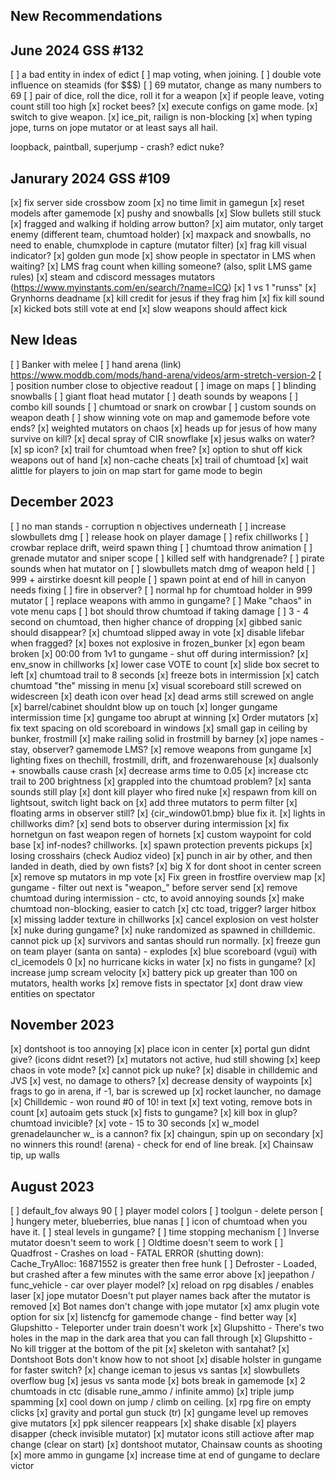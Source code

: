 ## New Recommendations

##  June 2024 GSS #132

[ ] a bad entity in index of edict
[ ] map voting, when joining.
[ ] double vote influence on steamids (for $$$)
[ ] 69 mutator, change as many numbers to 69
[ ] pair of dice, roll the dice, roll it for a weapon
[x] if people leave, voting count still too high
[x] rocket bees?
[x] execute configs on game mode.
[x] switch to give weapon.
[x] ice_pit, railign is non-blocking
[x] when typing jope, turns on jope mutator or at least says all hail.

loopback, paintball, superjump - crash? edict
nuke?


##  Janurary 2024 GSS #109

[x] fix server side crossbow zoom
[x] no time limit in gamegun
[x] reset models after gamemode
[x] pushy and snowballs
[x] Slow bullets still stuck
[x] fragged and walking if holding arrow button?
[x] aim mutator, only target enemy (different team, chumtoad holder)
[x] maxpack and snowballs, no need to enable, chumxplode in capture (mutator filter)
[x] frag kill visual indicator?
[x] golden gun mode
[x] show people in spectator in LMS when waiting?
[x] LMS frag count when killing someone? (also, split LMS game rules)
[x] steam and cdiscord messages mutators (https://www.myinstants.com/en/search/?name=ICQ)
[x] 1 vs 1 "runss"
[x] Grynhorns deadname
[x] kill credit for jesus if they frag him
[x] fix kill sound
[x] kicked bots still vote at end
[x] slow weapons should affect kick

## New Ideas

[ ] Banker with melee
[ ] hand arena (link) https://www.moddb.com/mods/hand-arena/videos/arm-stretch-version-2
[ ] position number close to objective readout
[ ] image on maps
[ ] blinding snowballs
[ ] giant float head mutator
[ ] death sounds by weapons
[ ] combo kill sounds
[ ] chumtoad or snark on crowbar
[ ] custom sounds on weapon death
[ ] show winning vote on map and gamemode before vote ends?
[x] weighted mutators on chaos
[x] heads up for jesus of how many survive on kill?
[x] decal spray of CIR snowflake
[x] jesus walks on water?
[x] sp icon?
[x] trail for chumtoad when free?
[x] option to shut off kick weapons out of hand
[x] non-cache cheats
[x] trail of chumtoad
[x] wait alittle for players to join on map start for game mode to begin

## December 2023

[ ] no man stands - corruption n objectives underneath
[ ] increase slowbullets dmg
[ ] release hook on player damage
[ ] refix chillworks
[ ] crowbar replace drift, weird spawn thing 
[ ] chumtoad throw animation
[ ] grenade mutator and sniper scope
[ ] killed self with handgrenade?
[ ] pirate sounds when hat mutator on
[ ] slowbullets match dmg of weapon held
[ ] 999 + airstirke doesnt kill people
[ ] spawn point at end of hill in canyon needs fixing
[ ] fire in observer?
[ ] normal hp for chumtoad holder in 999 mutator
[ ] replace weapons with ammo in gungame?
[ ] Make "chaos" in vote menu caps
[ ] bot should throw chumtoad if taking damage
[ ] 3 - 4 second on chumtoad, then higher chance of dropping
[x] gibbed sanic should disappear?
[x] chumtoad slipped away in vote
[x] disable lifebar when fragged?
[x] boxes not explosive in frozen_bunker
[x] egon beam broken
[x] 00:00 from 1v1 to gungame - shut off during intermission?
[x] env_snow in chillworks
[x] lower case VOTE to count
[x] slide box secret to left
[x] chumtoad trail to 8 seconds
[x] freeze bots in intermission
[x] catch chumtoad "the" missing in menu
[x] visual scoreboard still screwed on widescreen
[x] death icon over head
[x] dead arms still screwed on angle
[x] barrel/cabinet shouldnt blow up on touch
[x] longer gungame intermission time
[x] gungame too abrupt at winning
[x] Order mutators
[x] fix text spacing on old scoreboard in windows
[x] small gap in ceiling by bunker, frostmill
[x] make railing solid in frostmill by barney
[x] jope names - stay, observer? gamemode LMS?
[x] remove weapons from gungame
[x] lighting fixes on thechill, frostmill, drift, and frozenwarehouse
[x] dualsonly + snowballs cause crash
[x] decrease arms time to 0.05
[x] increase ctc trail to 200 brightness
[x] grappled into the chumtoad problem?
[x] santa sounds still play
[x] dont kill player who fired nuke
[x] respawn from kill on lightsout, switch light back on
[x] add three mutators to perm filter
[x] floating arms in observer still?
[x] {cir_window01.bmp} blue fix it.
[x] lights in chillworks dim?
[x] send bots to observer during intermission
[x] fix hornetgun on fast weapon regen of hornets
[x] custom waypoint for cold base
[x] inf-nodes? chillworks.
[x] spawn protection prevents pickups
[x] losing crosshairs (check Audioz video)
[x] punch in air by other, and then landed in death, died by own fists?
[x] big X for dont shoot in center screen
[x] remove sp mutators in mp vote
[x] Fix green in frostfire overview map
[x] gungame - filter out next is "weapon_" before server send
[x] remove chumtoad during intermission - ctc, to avoid annoying sounds
[x] make chumtoad non-blocking, easier to catch
[x] ctc toad, trigger? larger hitbox
[x] missing ladder texture in chillworks
[x] cancel explosion on vest holster
[x] nuke during gungame?
[x] nuke randomized as spawned in chilldemic. cannot pick up
[x] survivors and santas should run normally.
[x] freeze gun on team player (santa on santa) - explodes
[x] blue scoreboard (vgui) with cl_icemodels 0
[x] no hurricane kicks in water
[x] no fists in gungame?
[x] increase jump scream velocity
[x] battery pick up greater than 100 on mutators, health works
[x] remove fists in spectator
[x] dont draw view entities on spectator

## November 2023

[x] dontshoot is too annoying
    [x] place icon in center
[x] portal gun didnt give? (icons didnt reset?)
    [x] mutators not active, hud still showing
[x] keep chaos in vote mode?
[x] cannot pick up nuke?
    [x] disable in chilldemic and JVS
[x] vest, no damage to others?
[x] decrease density of waypoints
[x] frags to go in arena, if -1, bar is screwed up
[x] rocket launcher, no damage
[x] Chilldemic - won round #0 of 10! in text
[x] text voting, remove bots in count
[x] autoaim gets stuck
[x] fists to gungame?
[x] kill box in glup? chumtoad invicible?
[x] vote - 15 to 30 seconds
[x] w_model grenadelauncher w_ is a cannon? fix
[x] chaingun, spin up on secondary
[x] no winners this round! (arena) - check for end of line break.
[x] Chainsaw tip, up walls

## August 2023

[ ] default_fov always 90
[ ] player model colors
[ ] toolgun - delete person
[ ] hungery meter, blueberries, blue nanas
[ ] icon of chumtoad when you have it.
[ ] steal levels in gungame?
[ ] time stopping mechanism
[ ] Inverse mutator doesn't seem to work
[ ] Oldtime doesn't seem to work
[ ] Quadfrost - Crashes on load - FATAL ERROR (shutting down): Cache_TryAlloc: 16871552 is greater then free hunk
[ ] Defroster - Loaded, but crashed after a few minutes with the same error above
[x] jeepathon / func_vehicle - car over player model?
[x] reload on rpg disables / enables laser
[x] jope mutator Doesn't put player names back after the mutator is removed
[x] Bot names don't change with jope mutator
[x] amx plugin vote option for six
[x] listencfg for gamemode change - find better way
[x] Glupshitto - Teleporter under train doesn't work
[x] Glupshitto - There's two holes in the map in the dark area that you can fall through
[x] Glupshitto - No kill trigger at the bottom of the pit
[x] skeleton with santahat?
[x] Dontshoot Bots don't know how to not shoot
[x] disable holster in gungame for faster switch?
[x] change iceman to jesus vs santas
[x] slowbullets overflow bug
[x] jesus vs santa mode
[x] bots break in gamemode
[x] 2 chumtoads in ctc (disable rune_ammo / infinite ammo)
[x] triple jump spamming
[x] cool down on jump / climb on ceiling.
[x] rpg fire on empty clicks
[x] gravity and portal gun stuck (tr)
[x] gungame level up removes give mutators
[x] ppk silencer reappears
[x] shake disable
[x] players disapper (check invisible mutator)
[x] mutator icons still actiove after map change (clear on start)
[x] dontshoot mutator, Chainsaw counts as shooting
[x] more ammo in gungame
[x] increase time at end of gungame to declare victor
